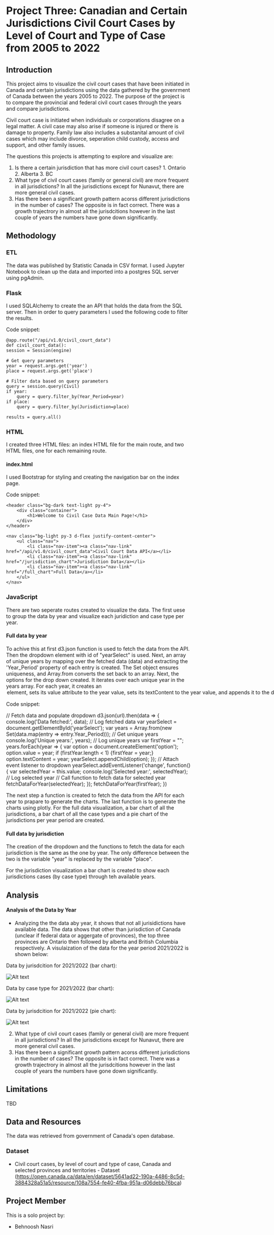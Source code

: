 # Project Three: Canadian and Certain Jurisdictions Civil Court Cases by Level of Court and Type of Case from 2005 to 2022

## Introduction

This project aims to visualize the civil court cases that have been initiated in Canada and certain jurisdictions using the data gathered by the govenrment of Canada between the years 2005 to 2022. The purpose of the project is to compare the provincial and federal civil court cases through the years and compare jurisdictions. 

Civil court case is initiated when individuals or corporations disagree on a legal matter. A civil case may also arise if someone is injured or there is damage to property. Family law also includes a substanital amount of civil cases which may include divorce, seperation child custody, access and support, and other family issues. 

The questions this projects is attempting to explore and visualize are: 

1. Is there a certain jurisdiction that has more civil court cases? 1. Ontario 2. Alberta 3. BC
2. What type of civil court cases (family or general civil) are more frequent in all jurisdictions? In all the jurisdictions except for Nunavut, there are more general civil cases.
3. Has there been a significant growth pattern acorss different jurisdictions in the number of cases? The opposite is in fact correct. There was a growth trajectrory in almost all the jurisdcitions however in the last couple of years the numbers have gone down significantly. 

## Methodology

### ETL 

The data was published by Statistic Canada in CSV format. I used Jupyter Notebook to clean up the data and imported into a postgres SQL server using pgAdmin. 

### Flask

I used SQLAlchemy to create the an API that holds the data from the SQL server. Then in order to query parameters I used the following code to filter the results. 

Code snippet: 

    @app.route("/api/v1.0/civil_court_data")
    def civil_court_data():
    session = Session(engine)

    # Get query parameters
    year = request.args.get('year')
    place = request.args.get('place')

    # Filter data based on query parameters
    query = session.query(Civil)
    if year:
        query = query.filter_by(Year_Period=year)
    if place:
        query = query.filter_by(Jurisdiction=place)
    
    results = query.all()
 
### HTML 

I created three HTML files: an index HTML file for the main route, and two HTML files, one for each remaining route. 

#### index.html 

I used Bootstrap for styling and creating the navigation bar on the index page.

Code snippet: 

    <header class="bg-dark text-light py-4">
        <div class="container">
            <h1>Welcome to Civil Case Data Main Page!</h1>
        </div>
    </header>

    <nav class="bg-light py-3 d-flex justify-content-center">
        <ul class="nav">
            <li class="nav-item"><a class="nav-link" href="/api/v1.0/civil_court_data">Civil Court Data API</a></li>
            <li class="nav-item"><a class="nav-link" href="/jurisdiction_chart">Jurisdiction Data</a></li>
            <li class="nav-item"><a class="nav-link" href="/full_chart">Full Data</a></li>
        </ul>
    </nav>
    

### JavaScript

There are two seperate routes created to visualize the data. The first uese to group the data by year and visualize each juridiction and case type per year. 

#### Full data by year

To achive this at first d3.json function is used to fetch the data from the API. Then the dropdown element with id of "yearSelect" is used.  Next, an array of unique years by mapping over the fetched data (data) and extracting the 'Year_Period' property of each entry is created. The Set object ensures uniqueness, and Array.from converts the set back to an array. Next, the options for the drop down created. It iterates over each unique year in the years array. For each year, it creates an <option> element, sets its value attribute to the year value, sets its textContent to the year value, and appends it to the dropdown list. It also sets the firstYear variable to the first year in the array. Later the event listener is added to retrieve the value of each year from the dropdown and a function is called to pass each selected year's value. Lastly the first year's data is fetched to display when the page loads. 

Code snippet: 

// Fetch data and populate dropdown
d3.json(url).then(data => {
    console.log('Data fetched:', data); // Log fetched data
    var yearSelect = document.getElementById('yearSelect');
    var years = Array.from(new Set(data.map(entry => entry.Year_Period))); // Get unique years
    console.log('Unique years:', years); // Log unique years
    var firstYear = "";
    years.forEach(year => {
        var option = document.createElement('option');
        option.value = year;
        if (firstYear.length < 1)
            {firstYear = year;}
        option.textContent = year;
        yearSelect.appendChild(option);
    });
    // Attach event listener to dropdown
    yearSelect.addEventListener('change', function() {
        var selectedYear = this.value;
        console.log('Selected year:', selectedYear); // Log selected year
        // Call function to fetch data for selected year
        fetchDataForYear(selectedYear);
    });
    fetchDataForYear(firstYear);
})

The next step a function is created to fetch the data from the API for each year to prapare to generate the charts. The last function is to generate the charts using plotly. For the full data visualization, a bar chart of all the jurisdictions, a bar chart of all the case types and a pie chart of the jurisdictions per year period are created. 


#### Full data by jurisdiction

The creation of the dropdown and the functions to fetch the data for each jurisdiction is the same as the one by year. The only difference between the two is the variable "year" is replaced by the variable "place". 

For the jurisdiction visualization a bar chart is created to show each jurisdictions cases (by case type) through teh available years. 


## Analysis

#### Analysis of the Data by Year

- Analyzing the the data aby year, it shows that not all jurisidictions have available data. The data shows that other than jurisdiction of Canada (unclear if federal data or aggergate of provinces), the top three provinces are Ontario then followed by alberta and British Columbia respectively. A visulaization of the data for the year period 2021/2022 is shown below: 

Data by jurisdcition for 2021/2022 (bar chart):

![Alt text](static\images\civil-cases-by-year-2021-2022-jurisdiction.png)

Data by case type for 2021/2022 (bar chart):

![Alt text](static\images\civil-cases-by-year-2021-2022-case-type.png)

Data by jurisdcition for 2021/2022 (pie chart):

![Alt text](static\images\civil-cases-by-year-2021-2022-pie.png)

2. What type of civil court cases (family or general civil) are more frequent in all jurisdictions? In all the jurisdictions except for Nunavut, there are more general civil cases.
3. Has there been a significant growth pattern acorss different jurisdictions in the number of cases? The opposite is in fact correct. There was a growth trajectrory in almost all the jurisdcitions however in the last couple of years the numbers have gone down significantly. 

## Limitations

TBD

## Data and Resources

The data was retrieved from government of Canada's open database. 

### Dataset

- Civil court cases, by level of court and type of case, Canada and selected provinces and territories - Dataset (https://open.canada.ca/data/en/dataset/5641ad22-190a-4486-8c5d-3884328a51a5/resource/108a7554-fe40-4fba-951a-d06debb76bca)


## Project Member

This is a solo project by: 

- Behnoosh Nasri 